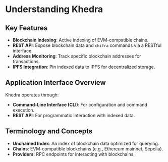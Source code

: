 # Understanding Khedra

## Key Features

- **Blockchain Indexing**: Active indexing of EVM-compatible chains.
- **REST API**: Expose blockchain data and `chifra` commands via a RESTful interface.
- **Address Monitoring**: Track specific blockchain addresses for transactions.
- **IPFS Integration**: Pin indexed data to IPFS for decentralized storage.

## Application Interface Overview

Khedra operates through:

- **Command-Line Interface (CLI)**: For configuration and command execution.
- **REST API**: For programmatic interaction with indexed data.

## Terminology and Concepts

- **Unchained Index**: An index of blockchain data optimized for querying.
- **Chains**: EVM-compatible blockchains (e.g., Ethereum mainnet, Sepolia).
- **Providers**: RPC endpoints for interacting with blockchains.
